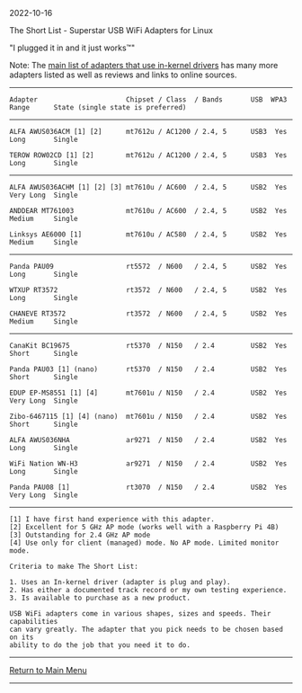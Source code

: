 2022-10-16

The Short List - Superstar USB WiFi Adapters for Linux

"I plugged it in and it just works™" 

Note: The [main list of adapters that use in-kernel drivers](https://github.com/morrownr/USB-WiFi/blob/main/home/USB_WiFi_Adapters_that_are_supported_with_Linux_in-kernel_drivers.md) has
many more adapters listed as well as reviews and links to online sources.

-----

```
Adapter                      Chipset / Class  / Bands       USB  WPA3  Range      State (single state is preferred)
```
-----

```
ALFA AWUS036ACM [1] [2]      mt7612u / AC1200 / 2.4, 5      USB3  Yes  Long       Single

TEROW ROW02CD [1] [2]        mt7612u / AC1200 / 2.4, 5      USB3  Yes  Long       Single
```

-----

```
ALFA AWUS036ACHM [1] [2] [3] mt7610u / AC600  / 2.4, 5      USB2  Yes  Very Long  Single

ANDDEAR MT761003             mt7610u / AC600  / 2.4, 5      USB2  Yes  Medium     Single

Linksys AE6000 [1]           mt7610u / AC580  / 2.4, 5      USB2  Yes  Medium     Single
```

-----

```
Panda PAU09                  rt5572  / N600   / 2.4, 5      USB2  Yes  Long       Single

WTXUP RT3572                 rt3572  / N600   / 2.4, 5      USB2  Yes  Long       Single

CHANEVE RT3572               rt3572  / N600   / 2.4, 5      USB2  Yes  Medium     Single
```
-----

```
CanaKit BC19675              rt5370  / N150   / 2.4         USB2  Yes  Short      Single

Panda PAU03 [1] (nano)       rt5370  / N150   / 2.4         USB2  Yes  Short      Single

EDUP EP-MS8551 [1] [4]       mt7601u / N150   / 2.4         USB2  Yes  Very Long  Single

Zibo-6467115 [1] [4] (nano)  mt7601u / N150   / 2.4         USB2  Yes  Short      Single

ALFA AWUS036NHA              ar9271  / N150   / 2.4         USB2  Yes  Long       Single

WiFi Nation WN-H3            ar9271  / N150   / 2.4         USB2  Yes  Long       Single

Panda PAU08 [1]              rt3070  / N150   / 2.4         USB2  Yes  Very Long  Single
```

-----

```
[1] I have first hand experience with this adapter.
[2] Excellent for 5 GHz AP mode (works well with a Raspberry Pi 4B)
[3] Outstanding for 2.4 GHz AP mode
[4] Use only for client (managed) mode. No AP mode. Limited monitor mode.

Criteria to make The Short List: 

1. Uses an In-kernel driver (adapter is plug and play).
2. Has either a documented track record or my own testing experience.
3. Is available to purchase as a new product.

USB WiFi adapters come in various shapes, sizes and speeds. Their capabilities
can vary greatly. The adapter that you pick needs to be chosen based on its
ability to do the job that you need it to do.
```

-----

[Return to Main Menu](https://github.com/morrownr/USB-WiFi)

-----
